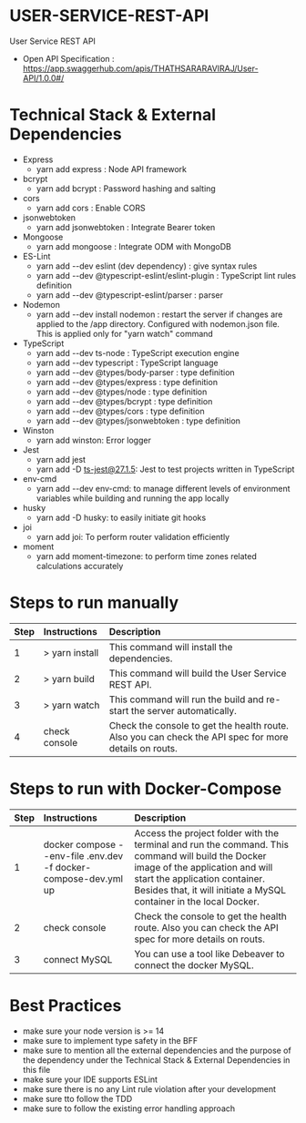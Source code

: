# USER-SERVICE-REST-API
User Service REST API
- Open API Specification : https://app.swaggerhub.com/apis/THATHSARARAVIRAJ/User-API/1.0.0#/

# Technical Stack & External Dependencies 
- Express
    - yarn add express : Node API framework
- bcrypt
    - yarn add bcrypt : Password hashing and salting
- cors
    - yarn add cors : Enable CORS
- jsonwebtoken
    - yarn add jsonwebtoken : Integrate Bearer token
- Mongoose
    - yarn add mongoose : Integrate ODM with MongoDB
- ES-Lint
    - yarn add --dev eslint (dev dependency) : give syntax rules
    - yarn add --dev @typescript-eslint/eslint-plugin : TypeScript lint rules definition
    - yarn add --dev @typescript-eslint/parser : parser
- Nodemon
    - yarn add --dev install nodemon : restart the server if changes are applied to the /app directory. Configured with nodemon.json file. This is applied only for "yarn watch" command
- TypeScript
    - yarn add --dev ts-node : TypeScript execution engine
    - yarn add --dev typescript : TypeScript language
    - yarn add --dev @types/body-parser : type definition
    - yarn add --dev @types/express : type definition
    - yarn add --dev @types/node : type definition
    - yarn add --dev @types/bcrypt : type definition
    - yarn add --dev @types/cors : type definition
    - yarn add --dev @types/jsonwebtoken : type definition
- Winston
    - yarn add winston: Error logger
- Jest
    - yarn add jest
    - yarn add -D ts-jest@27.1.5:  Jest to test projects written in TypeScript
- env-cmd
    - yarn add --dev env-cmd: to manage different levels of environment variables while building and running the app locally
- husky
    - yarn add -D husky: to easily initiate git hooks
- joi
    - yarn add joi: To perform router validation efficiently
- moment
    - yarn add moment-timezone: to perform time zones related calculations accurately

# Steps to run manually
| Step  | Instructions                                | Description                                                                                               |
| ----- |:--------------------------------------------|:--------------------------------------------------------------------------------------------------------- |
| 1     | > yarn install | This command will install the dependencies. |
| 2     | > yarn build | This command will build the User Service REST API. |
| 3     | > yarn watch | This command will run the build and re-start the server automatically. |
| 4     | check console | Check the console to get the health route. Also you can check the API spec for more details on routs. |

# Steps to run with Docker-Compose
| Step  | Instructions                                | Description                                                                                               |
| ----- |:--------------------------------------------|:--------------------------------------------------------------------------------------------------------- |
| 1     | docker compose --env-file .env.dev -f docker-compose-dev.yml up | Access the project folder with the terminal and run the command. This command will build the Docker image of the application and will start the application container. Besides that, it will initiate a MySQL container in the local Docker.|
| 2     | check console | Check the console to get the health route. Also you can check the API spec for more details on routs. |
| 3     | connect MySQL | You can use a tool like Debeaver to connect the docker MySQL. |

# Best Practices
- make sure your node version is >= 14
- make sure to implement type safety in the BFF
- make sure to mention all the external dependencies and the purpose of the dependency under the Technical Stack & External Dependencies in this file
- make sure your IDE supports ESLint
- make sure there is no any Lint rule violation after your development
- make sure tto follow the TDD
- make sure to follow the existing error handling approach